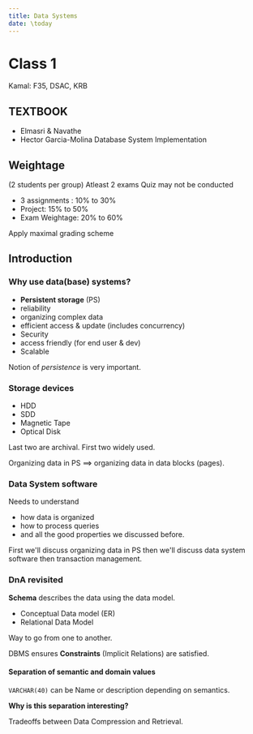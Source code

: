 ```yaml
---
title: Data Systems
date: \today
---
```


# Class 1

Kamal: F35, DSAC, KRB

## TEXTBOOK

- Elmasri & Navathe
- Hector Garcia-Molina Database System Implementation

## Weightage

(2 students per group)
Atleast 2 exams
Quiz may not be conducted

- 3 assignments : 10% to 30%
- Project: 15% to 50%
- Exam Weightage: 20% to 60%

Apply maximal grading scheme

## Introduction

### Why use data(base) systems?

- **Persistent storage** (PS)
- reliability
- organizing complex data
- efficient access & update (includes concurrency)
- Security
- access friendly (for end user & dev)
- Scalable

Notion of *persistence* is very important.

### Storage devices

- HDD
- SDD
- Magnetic Tape
- Optical Disk

Last two are archival. First two widely used.

Organizing data in PS $\implies$ organizing data in data blocks (pages).

### Data System software

Needs to understand

- how data is organized
- how to process queries
- and all the good properties we discussed before.

First we'll discuss organizing data in PS then we'll discuss data system software then transaction management.

### DnA revisited

**Schema** describes the data using the data model.

- Conceptual Data model (ER)
- Relational Data Model

Way to go from one to another.

DBMS ensures **Constraints** (Implicit Relations) are satisfied.


#### Separation of semantic and domain values

`VARCHAR(40)` can be Name or description depending on semantics.

**Why is this separation interesting?**

Tradeoffs between Data Compression and Retrieval.

